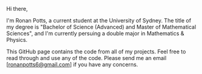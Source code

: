 Hi there,

I'm Ronan Potts, a current student at the University of Sydney. The title of my degree is "Bachelor of Science (Advanced) and Master of Mathematical Sciences", and I'm currently persuing a double major in Mathematics & Physics.

This GitHub page contains the code from all of my projects. Feel free to read through and use any of the code. Please send me an email [[ronanpotts6@gmail.com](mailto:ronanpotts6@gmail.com)] if you have any concerns.
